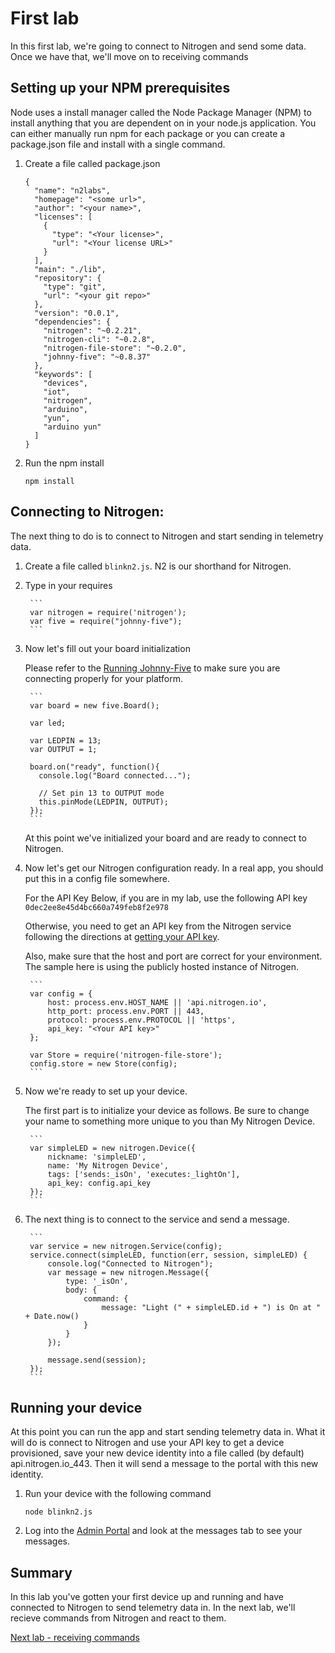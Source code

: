 # First lab

In this first lab, we're going to connect to Nitrogen and send some data. Once we have that, we'll move on to receiving commands 

## Setting up your NPM prerequisites 

Node uses a install manager called the Node Package Manager (NPM) to install anything that you are dependent on in your node.js application. You can either manually run npm for each package or you can create a package.json file and install with a single command. 

1. Create a file called package.json
    
    ```
    {
      "name": "n2labs",
      "homepage": "<some url>",
      "author": "<your name>",
      "licenses": [
        {
          "type": "<Your license>",
          "url": "<Your license URL>"
        }
      ],
      "main": "./lib",
      "repository": {
        "type": "git",
        "url": "<your git repo>"
      },
      "version": "0.0.1",
      "dependencies": {
        "nitrogen": "~0.2.21",
        "nitrogen-cli": "~0.2.8",
        "nitrogen-file-store": "~0.2.0",
        "johnny-five": "~0.8.37"
      },
      "keywords": [
        "devices",
        "iot",
        "nitrogen",
        "arduino",
        "yun",
        "arduino yun"
      ]
    }
    ```

2. Run the npm install 

    `npm install`

## Connecting to Nitrogen:

The next thing to do is to connect to Nitrogen and start sending in telemetry data. 

1. Create a file called `blinkn2.js`. N2 is our shorthand for Nitrogen. 
2. Type in your requires

        ```
        var nitrogen = require('nitrogen');
        var five = require("johnny-five");
        ```

3. Now let's fill out your board initialization

    Please refer to the [Running Johnny-Five](./runningjohnnyfive.md) to make sure you are connecting properly for your platform.  

        ```
        var board = new five.Board();

        var led;

        var LEDPIN = 13;
        var OUTPUT = 1;

        board.on("ready", function(){
          console.log("Board connected...");

          // Set pin 13 to OUTPUT mode
          this.pinMode(LEDPIN, OUTPUT);
        });
        ```

    At this point we've initialized your board and are ready to connect to Nitrogen. 

4. Now let's get our Nitrogen configuration ready. 
In a real app, you should put this in a config file somewhere. 

    For the API Key Below, if you are in my lab, use the following API key
    `0dec2ee8e45d4bc660a749feb8f2e978`
    
    Otherwise, you need to get an API key from the Nitrogen service following the directions at [getting your API key](./gettingyourapikey.md). 
    
    Also, make sure that the host and port are correct for your environment. The sample here is using the publicly hosted instance of Nitrogen. 

        ```
        var config = {
            host: process.env.HOST_NAME || 'api.nitrogen.io',
            http_port: process.env.PORT || 443,
            protocol: process.env.PROTOCOL || 'https',
            api_key: "<Your API key>"
        };

        var Store = require('nitrogen-file-store');
        config.store = new Store(config);
        ```

5. Now we're ready to set up your device. 

    The first part is to initialize your device as follows. Be sure to change your name to something more unique to you than My Nitrogen Device. 

        ```
        var simpleLED = new nitrogen.Device({
            nickname: 'simpleLED',
            name: 'My Nitrogen Device',
            tags: ['sends:_isOn', 'executes:_lightOn'],
            api_key: config.api_key
        });
        ```

6. The next thing is to connect to the service and send a message. 

        ```
        var service = new nitrogen.Service(config);
        service.connect(simpleLED, function(err, session, simpleLED) {
            console.log("Connected to Nitrogen");
            var message = new nitrogen.Message({
                type: '_isOn',
                body: {
                    command: {
                        message: "Light (" + simpleLED.id + ") is On at " + Date.now()
                    }
                }
            });

            message.send(session);
        });
        ```

    
## Running your device

At this point you can run the app and start sending telemetry data in. What it will do is connect to Nitrogen and use your API key to get a device provisioned, save your new device identity into a file called (by default) api.nitrogen.io_443. Then it will send a message to the portal with this new identity. 

1. Run your device with the following command 

    `node blinkn2.js`

2. Log into the [Admin Portal](https://admin.nitrogen) and look at the messages tab to see your messages. 

## Summary

In this lab you've gotten your first device up and running and have connected to Nitrogen to send telemetry data in. In the next lab, we'll recieve commands from Nitrogen and react to them. 

[Next lab - receiving commands](./secondlab-receive.md)